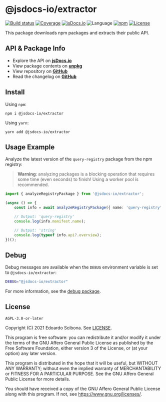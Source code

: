 # @jsdocs-io/extractor

[![Build status](https://img.shields.io/github/actions/workflow/status/jsdocs-io/extractor/main.yml?branch=main)](https://github.com/jsdocs-io/extractor/actions/workflows/main.yml?query=workflow%3ACI)
[![Coverage](https://img.shields.io/codecov/c/gh/jsdocs-io/extractor)](https://codecov.io/gh/jsdocs-io/extractor)
[![jsDocs.io](https://img.shields.io/badge/jsDocs.io-reference-blue)](https://www.jsdocs.io/package/@jsdocs-io/extractor)
![Language](https://img.shields.io/github/languages/top/jsdocs-io/extractor)
[![npm](https://img.shields.io/npm/v/@jsdocs-io/extractor)](https://www.npmjs.com/package/@jsdocs-io/extractor)
[![License](https://img.shields.io/github/license/jsdocs-io/extractor)](https://github.com/jsdocs-io/extractor/blob/main/LICENSE)

This package downloads npm packages and extracts their public API.

## API & Package Info

-   Explore the API on [**jsDocs.io**](https://www.jsdocs.io/package/@jsdocs-io/extractor)
-   View package contents on [**unpkg**](https://unpkg.com/@jsdocs-io/extractor/)
-   View repository on [**GitHub**](https://github.com/jsdocs-io/extractor)
-   Read the changelog on [**GitHub**](https://github.com/jsdocs-io/extractor/blob/main/CHANGELOG.md)

## Install

Using `npm`:

```
npm i @jsdocs-io/extractor
```

Using `yarn`:

```
yarn add @jsdocs-io/extractor
```

## Usage Example

Analyze the latest version of the `query-registry` package from the npm registry:

> **Warning**: analyzing packages is a blocking operation that requires some time (even seconds) to finish! Using a worker pool is recommended.

```typescript
import { analyzeRegistryPackage } from '@jsdocs-io/extractor';

(async () => {
    const info = await analyzeRegistryPackage({ name: 'query-registry' });

    // Output: 'query-registry'
    console.log(info.manifest.name);

    // Output: 'string'
    console.log(typeof info.api?.overview);
})();
```

## Debug

Debug messages are available when the `DEBUG` environment variable is set to `@jsdocs-io/extractor`:

```bash
DEBUG="@jsdocs-io/extractor"
```

For more information, see the [debug package](https://www.npmjs.com/package/debug).

## License

    AGPL-3.0-or-later

Copyright (C) 2021 Edoardo Scibona. See [LICENSE](LICENSE).

This program is free software: you can redistribute it and/or modify
it under the terms of the GNU Affero General Public License as published by
the Free Software Foundation, either version 3 of the License, or
(at your option) any later version.

This program is distributed in the hope that it will be useful,
but WITHOUT ANY WARRANTY; without even the implied warranty of
MERCHANTABILITY or FITNESS FOR A PARTICULAR PURPOSE. See the
GNU Affero General Public License for more details.

You should have received a copy of the GNU Affero General Public License
along with this program. If not, see <https://www.gnu.org/licenses/>.
